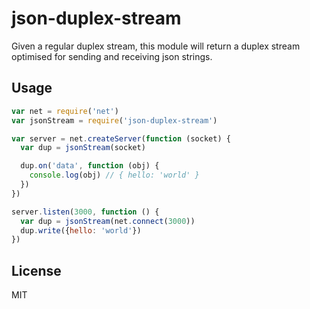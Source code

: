 # json-duplex-stream

Given a regular duplex stream, this module will return a duplex stream
optimised for sending and receiving json strings.

## Usage

```js
var net = require('net')
var jsonStream = require('json-duplex-stream')

var server = net.createServer(function (socket) {
  var dup = jsonStream(socket)

  dup.on('data', function (obj) {
    console.log(obj) // { hello: 'world' }
  })
})

server.listen(3000, function () {
  var dup = jsonStream(net.connect(3000))
  dup.write({hello: 'world'})
})
```

## License

MIT
